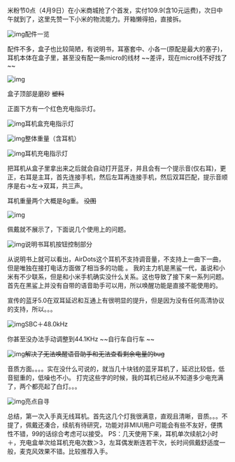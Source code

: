 米粉节0点（4月9日）在小米商城抢了个首发，实付109.9(含10元运费)，次日中午就到了，这里先赞一下小米的物流能力。开箱懒得拍，直接拆。

![img](https://image.moderras.workers.dev/https://lh3.googleusercontent.com/BYMHa4bTzF38vW4igvFsztJIUI3GWwfHrF9SMtkfJBcLWQA_uRVVRRUX3LFxm7nq8xDJLukYD16b3QjCTfEwK_LT1dTcYNMlVykT91p-QcXL-_1mNB2cLj-Urg7JmsRw7mmaGk1hp90BVckkQOHzd6lxL7hDA9OSbxh3MZ8AM4dW8gcOHmJFSzjMkxb6AnLqwaOijOcTGaNkNTijs6SjGzVsTExc49m6-1-zeMZVYslT59Cp5MOPjFcrVQHsVfeyaaLjkd9W6yJ4FZHplKd8M-atFWGytS8gODpkzecNenk9bP-QCFH5YXCa0p3z52gVPbq5-CHd8Abk0EkvI4swhNE2-RXLWh3IVpDVT7DnfNkLcGZedSQDzahnPNS14hRhAE6FiaDY0dC8C8gO5yxSMDVD4blj2Dau3obHMNNpSU-2iQn4lP25rzMDQwDTfpdcYj49zUQ4Ez1TCgJf8krUpH5hBP5MnLXgelMxT0yNFivwOotnjjNsKG4JNTW5Fxsp7QRwgq7ErAQPbILgr2LP8MPB1EYQo_Dw_D75QP9gsOPrbp-tasDWTFhbJ7OrLgYah-ml_DRaOgqKC9ZAEv1WyJ1iw2mWW5fxcTXALYqhJX5ccYUUEdI2OooO-6oohQi3yC8spwy7ucRn-HyWzbvstTOym8c_End7Tf5pEdz9d0bjLYaaebLhPRQSftIIqKeCNAI1KCKU1HGhBK2uwSfPJ_u5yf5A1lM7Csio6YEPrp5ftPHc=w1024-h766-no)配件一览

配件不多，盒子也比较简陋，有说明书，耳塞套中、小各一(原配是最大的塞子)，耳机本体在盒子里，甚至没有配一条micro的线材 ~~差评，现在micro线不好找了 ~~

![img](https://image.moderras.workers.dev/https://lh3.googleusercontent.com/HuONFpkJNnTxrHbAccGWBNhFmH4qpGMNGlk9s8IAHeAUkUEXzZrsT3FR3386ULKXbS4FxlSPYiHJODYIPSFzIq1fq6ZGSXi1l-PRKSxgm1FJUSE84GpecZigvEO3dBgFldBjrdhjfNKEe2sWOsQVMF94IqGP-emwfE0dWhnabLvQwAXJBjsoyujem6b8xDGz6015LyBwykq3uC-4i5V3zUlbv37TVpHr5rTYyJiGp4sZpTho6Ip9Hdox89ONA26Rr-pkpMn1c9dsrmZi9sRvnVCgOtrmCkZ1Dg_Tcupqu7V2CO5CwWlrlNvnSUJgca2w9tYnAkFLPd5mG2Vb_3oItsBW8wLbPsm7SB3-mDeh8HF4jfvrfq6gJIm7Br9UW--6HKlu8fHlknDAwQ0kaHPrsHdyoNZkOq-zlFCRen49XsNdq3rr9DGlxUEPK1BM1hO45KiNyQEHXm_yMqP9RTkcFmDw3fQOpOPzNhelj-w9KpQushYlWOBi5k2xhbU8kQ2DDkTsK6osoxFX8BuISoHLZG2V1HnfhUPUe7tmZvzDLT_1SZMbxjp5Agm2EdwAwKQaWcSUGeWkY9zfXvXLIt6QSZIK1z_udh1_bSEwTHJhsqdz1Um13wDO9yVw1fGg9YCV6lThggUwUoZEQ0Aidl1Zk_XRr68QeCvaVUVO_qyGAEflIcH0inpncBURrbaq-oNcJOydIQFD7knaSknphvAJrdpfbspKfMbFzRadxaNZFDNi8Z4G=w766-h1024-no)

盒子顶部是磨砂 ~~塑料~~

正面下方有一个红色充电指示灯。

![img](https://image.moderras.workers.dev/https://lh3.googleusercontent.com/C6-8Z2DvbTiY71nEbz_1HKfjMfsoFhNW6d0n4XVv6ayEPPM2IgWu-FVoGIaEjXCv5aDy3BZeHyK6TYxMWpm2LQt0kUaFm0FWItjExfOybI9BGim9Padd0frJsljrmSo5TjAFJXfaaUUZ8JLKysu9tjPmCqembU6czcqKDQMYv05r6gKvNtT2b0B7osabw0WaP68TC2UIZ4ZsigqyjeAJZ2GFg_HESWb1HO7SYbFoflluE4VJTwEmmY2BkGVayyAiY69HuJLbQKgaqbcGEXJiLdITgX3n9qbxLIEOoEVLQ8xzDLCu7AVfes2He2UvwOYG295YwEyEZlGJFTDe-V1cxu1xsKcc5gEePAW7J-AQpyr8ek1acV4IgiarbhYO8_8k1edBHgVrgG6dEnCBe7NoWTZmpm9-VyFLhRM3tOSs2bZjxFVJnV996k_RITpWz8TlUhHZ5ddx1FSnUScyAQd4Bu3MNTri_E1QqW6S_QhnGZj3n1V13juBa6hKLSg77ozWSGQrPATP4KxhOB-HXG5gUUOsTAiRN1loLKoxuwSRQrDBvhfi4ijzawJ73AnskoEt-kjo6_KTnVqOcfLGmyKGM3kZ7M67HLtRlX8yByhRX4tEVPvgGUVfcrxgjClsPrxb4MO_XU4B9htvzEHRlAw15Qk1bu1jdV0_v7E8zKx0_i7c1D6UR7oNVmzBylA2uEnJHmrtbOKgbPeaPQ8Yek1L_1A4HEH_jD73NI8sZG3SgMwydgjs=w1024-h766-no)耳机盒充电指示灯

![img](https://image.moderras.workers.dev/https://lh3.googleusercontent.com/XvUVLPiMMatWkn1cl7bHwpyDrmEqJXPAF16gkALiAqHMFEhnMD6BGjn7C8lbOaGQtWlAyDqFRyYVBiBMbAa26gUkVksvZJZz49HbKgiCghcJ3Z1GG72eGeOfNrPDjqjyaxJMzgs14jXR8gCkcaZ0_Mgx_P09L_-p6pNfbYSx9rbJUinkf0PCtKwban8mh3wKzIcFyL4BP5_682lz4rgJN-jIhi0L5Ig1J8BDsSrz88d3LTP_fXHMIVdVGjV_ehXXIvk0Gj4xAyB_VVoTIV70naTvEM2-EkFVfjn8XO7HaNr-nsJAu5Ap0abrwKl3JA606lalUlVR65c_Nwxp3-h57nWo26_aq4pqmrBMV47Iw3JocrMDibjkxH6VVB4vFwwT_glZUQ50PLk2TmxpXQFz9F_9_wFpSrc13iR3AplWasTdWTj1ASkQn4yO_Pvfpm1g8O-MxWeKfmNwmbWJ40XJhMQ_uhPba_i0wJz2PZKPXc8wXNOxzopRXpU_-cJc0aQ9SGKqusMxNcouHw4Gov8eCYeXlo4S_XWLt3NzJZwKByJh0iTH3248-q2XyM_CCRtD_lYk0-6-qIiZtym1pxLuetUohSrsEI8NMXlz3CqwNzazm9_kjBS-QgT7Lxzp7vbp4192s-3vt7fIZwt24h88w8kKNFAE1g9dOgi_8zAMrXCQPMIzZUabNqTJpWZrSdbIq5OUlrGXdURJcgu9TsUqcBWG59gki4v-BYZ3vsCc7P6SMyAz=w766-h1024-no)整体重量（含耳机）

![img](https://image.moderras.workers.dev/https://lh3.googleusercontent.com/MwQQw05D-p9ExdSUlkV2x76v0xwA7O56VkYKCkI7lx6xv_5Lt-BJjVmIpiLddnrjNHHi731BS6Iaxx5nvqtG-zCCRMpvDi16fWDIr7Yv6LChhMLOMrTfyPEWmSAZZTVdsqlw2dbBDWprz7M5qcwpOx3n-Y3SLJrpUtxaF1ey3_LSo0FRLGN4Lt03-WxOLix_s0g0vpv5sH7Kzl3Q_XosCYaVY0Z6L6QAXyZ5I5Yu3Bvo_KGh5BzaWoktqpsTgldIkzk_Xsth8s-tr34RvBrB89wCyc6BYTEIvXQdKAD9soV7JTVDgrhHaHunCVSgQXMXeJtDmBW6vy9RS9U4zd4AXHUwsA3cOC40SLxkvIwiOKnUF8K1A1BSZXQRbJmmmM8xIGZ1OOnzuDlwOfFdCZLEexk2lf3Ew8K7-1kH92YbZhfvojc9D-BLKx7AA8cQlc8uRJk2OE4fPY8HCMbrNTdHZqxrsrfDiSSntzyn0LGUcljUdkpmDvqT3RwqBDxfN-0BlPZwnqAm6SNCmQl4ZoKH5YuE__oSTzUnAAgQXr1fj8LtzwxOK5eFe4lIM63oybe0_0i9-XbO5rGKK0RNCc2r3nGPfpcWeyqUzKdfKEgXDZpmjtxxwpfxF6y9FNdb_p3UOUBFdBO0NyH91gdY0Aacw36dUBKq50yim2oIceIN1Q2wn1Ey6r08-mWiGTJPm2ZxxLK_wWhETg0Au2b_i-NswTplF_9Ye9Wn5cF3XAd_0RWAFXY4=w766-h1024-no)耳机充电指示灯

把耳机从盒子里拿出来之后就会自动打开蓝牙，并且会有一个提示音(仅右耳)，更正，右耳是主耳，首先连接手机，然后左耳再连接手机，然后双耳匹配，提示音顺序是右→左→双耳，共三声。

耳机重量两个大概是8g重。 ~~没图~~

![img](https://image.moderras.workers.dev/https://lh3.googleusercontent.com/_Op9qBCdu_HPtYvyjgVLw3r8QpBAehNdfMTLGk6VTDmtozMXPFunXyXIj5njQrE-rSYIPePCXAPzBEnGuaEMYuVK3HdRNq3evo2BdSuHs18WucPRMv2jMq83NKC7Ky4jdQkwcH1IcCRiBlSdvmRU4mZZ3LkB0lE9Vs3EmifSXL2y1Z20RcVA2bcfgcxQFDV6BDhVOJnWsRIHaPuCSEKi64NmuTXRNZj_MZfkHDADA2B4zwvoeOoGoUMSDRgp8cq8s3IPQjfa08C6vNyS67YypAxETVIMLYgLNctpY_OrYTtanCi0UVhp3RiYEoQ8cA-be3PQocHxt4aB74uKAen7JyFqb1hPErqa5XZZ6hcYv8pnAdQHsqXAiFnB_bcHTauxrvy0WWD4Cgp-fpe3UeDgDVbEeinxsC_nsWdDNOkeJsgMyYY082wwyVLtdIrLTMmu6WGr2gcOXrMYZTVqiHOrYjkeM4BwedufH3S4JAobLkR46ocj73fbXGr0ahatdcjCceUcpU24LsHNTZ5udIB_4j-9Q-lASfNB4_EGk2-81jb4lWFhFgZXzH3dDZUvXi1ShGSb9fI_haQTqSbtkdKHMQGFqquQPNp7JpT6n12LcYLE4erP6mlgrj2DR3Q2_CxucIf6KMKdACu1TQo7aGee2pCw8TpEkjw9K2xtrOpHWCTyl4R-t75cgNEJqC7sT6ZzFgFlgi8TPLOryHkwYBGWGqUaGwb6gY02mwd8EifjcXT9vUV1=w766-h1024-no)

佩戴就不展示了，下面说几个使用上的问题。

![img](https://image.moderras.workers.dev/https://lh3.googleusercontent.com/xosMjyycvyx-wBWdxmuN-qbABHv3LmTOrIZZ49Q9UcODNnbjvY4YNqYbSOoP0_xbiy13CAZnP925s-eNCnhs2xdnBbk2JdL2gTbAfO-8sFVx7MazI6AsYIiq7MhOK6bZyKosG6y3aQtNAc4jSTpsoKY90onYsGG9BC3GOe_Md-JeLBNw13PmaC_g-iKbHobOckA6U-SFhv44fcSRvTd86aheyD9QxPKB3dhgL_QJiKz6yOefsIwaqA6E4-uRKp4YLKb2bMjHRbTl0ttV9KqT3_kDA9-WwZP7Ey6TA1eW8NekdF6lVhaa6jdFW5Pu9B7xaL4S_QMtOlHq_V9J1-bDdAivxReifSv7UT0Ar88gjqhY3rLx4XN47S8ZtlJhEByqhP63yFUQ9yVO5aBZj6lu1YRuRlEuPKm831Syd-Vhswrsc1dk-WIeVe1j0nHKPyRn3AtEoDuX3e8yalmm4uMsqKnihomToC5GFYxEAqsaYvSeMhRPOK4pMwqDK3Lt8x-9E0g8k-SJmzUA0YIuLQ3x8Ola-31u_vbftuHgn3mpwcJQ3AtlKWjii-9lIau7geC9UCH0-lASA91nfDjtuw82d9PHmNz3m3gPF5ecUnVJM2BXU606md2k4cFD1smzVsFjVz8QavKUyhS4qlFyO-NJsE6gIykb6XUw_AWYERF8LVyE8C4PsWpkyxr-HsBTNn9gIiOBkRrOMi_xZ_nLzGUdmHjlCD629joKwepSb5AH18f1F_TV=w1024-h766-no)说明书耳机按钮控制部分

从说明书上就可以看出，AirDots这个耳机不支持调音量，不支持上一曲下一曲，但是唯独在接打电话方面做了相当多的功能 。 我的主力机是黑鲨一代，虽说和小米有不少联系，但是和小米手机确实没什么关系。这也导致了接下来一系列问题。 首先在黑鲨上并没有自带的语音助手可以用，所以唤醒功能是直接不能使用的。

宣传的蓝牙5.0在双耳延迟和互通上有很明显的提升，但是因为没有任何高清协议的支持，所以。。。

![img](https://image.moderras.workers.dev/https://lh3.googleusercontent.com/9sffoaoPO5b1nRGC7ACZwvZiEt9IBJmlueH_9IRMCZDCbveMnwOANCltAtnyHmJqJCgOEvSmOVnJrfxjXR_kVqQZKP8zhaPVdZa7biTBuh3djGtgobqhCYMU8btNp2936cLyaVTW5iQSqZBtnyc3dggrV0AWuC1L9G0vZx9wuFlCiyyExbCazvmk_E9zdAnscQA8cocLafhXjdK3zqweaypWtEoL7vA3ZmI1HTKMokLPyZXUd5xEkEaGoo7PwJJ0qV64qCRIATyaI9BMMPSiNeH-4ol9x2Cvw8oyGw5_Yzuz2_97fUCHSDyChEiPq28w4VckMyHw1rBxwl7FqTG0zV74KwKlII5LDWHqrWmo49hwjhV8x4-EwR0eNdY36x9j6REGYYR8rk12QKN-wSpH32m62rmIMlS_m-_mBePpcLwHITuys8cFpaIUu1eYcECLUG-3TrQmVo5MG1ygFuJXB-SmR1_SLkViEylTy1x-kJOAIXtoXa5RhWwE2eMrObYiVBC2C4rIeGXid6EOrboXYlonm9EkJ4MnBXBqle3gaXErbnAz1te1eE5LLQmLIXeMRPSqXoeg8CHiEO-nTnsKPCbA3ihNe0UyMwC6Us1ZXAeINT_PpcWBgfbAAjt7V3_5X4VXb88RGM1KNxGJ1AgFIEcQ-z3IAPlVU4Qg1rMDC5iDYQ6VDgur2J09EW3GSy659MmEwNuHO58DLHFGG68NpKms1jGZ4sOyyF2l5-Hg0ecXmIC7=w512-h1024-no)SBC＋48.0kHz

你甚至没办法手动调整到44.1KHz ~~自行车自行车 ~~

![img](https://image.moderras.workers.dev/https://lh3.googleusercontent.com/I5rEHJ4tvU9ydulDNTyN-4P2fxJMS_ycenjuxwlcb2bp9_L8YVcgH4NoSH2c8UW_MmfWMJmTn_2C0kKK966Vu_jVAcOrpfaSdv1c2leUiChEFvFZKrSIq5TaDA9HAMYumjSv3En2Bttwn4D73bX5sKjFbXn12RJ89g4KAF4AhDKSa0TmtxSjLJIiUa8G_zmRl4-MEeaMQ5W0wgNpHBTNZZNoKXJLuXsqe3Ra8xRpV11Bz-2led-o8yJEJAWwA7Tm0xJOryhGGCGnNB_a4zPiFXm_3kmBgcai-hjiKoXia76mZiv4PCu8vX5mxdq6VWxVBXo1rzQe72xV7YFy2PlYv0OcnY6JIDBp1FgY387t38UhH-3xf9XwNX0HMAH5E_oN4L7JCcIELFZPcrbeUHEcuU4f_-8AW9rcv2Zoya7x5A2nZka9NLxmr4EoRIh_AY99ICIn3UQFjGJqY1zo4lelG-u3GZfJhIC5lfvAUJZIePCCaqUWD_4RcUVZck8enrFAIulV6aPj7m8mjTe7wIfWXF5ndnWbVyR-aaFQYOgJ5p1u2J5vLjbuhdZUKR4u5YHOc1_a9JBD7g5SmkJNcx2W86iDYnbC988oAkGDxosiupYg-iD4i-g5CNKQdPNScmPXPVYNSA3E-ZzNDwoHzcwQGZaoI0jF6HaWYsi1F-_cVw68FJd08tGn0mWH7Qz0anaYHPCBz68pCoVZ_HQqQ5veH4oeiwbtM8IkJ9KZUHIOA2rLTUE5=w576-h1024-no)~~解决了无法唤醒语音助手和无法查看剩余电量的bug~~

音质方面。。。。实在没什么可说的，就当几十块钱的蓝牙耳机了，延迟比较低，低音挺重的，低噪也不小。 打完这些字的时候，我的耳机已经从不知道多少电充满了，两个都亮起了白灯。。。

![img](https://image.moderras.workers.dev/https://lh3.googleusercontent.com/RqE1uilxFsKG3LjRbk78U0MaN68eyAOXqXBF2l9aYOeuZtwnXAzXIOXUMazbBFBtVpixWipA__fSPH4veOjK7KMuKvt7o9s4a_RfsKqSza1IlNKvjKD5FKU7Jkj16S-FMJ1_GdvJHdOUjC3LqsfGiTWkNVyTDTFjN-22aVkAUGQMxqp2msmxqXr6aeAUH-xk5SiA_yxCaCHhJSGUEsDv92Ys85t52nGUeSe3rilJ9QaE4y8c_mPOJkV-WSKAP1ozD7ppt9XNxica5Oivf3wGgycPuwF3jZjKinipBsj1le0f2FNYCWkLkdPkT7zcMIyMcTL67OE6oA2d-zixgfyty8kZheohm5nMhHfJWwr4KUAZeX1fammIINDZvPrcDSNQ1jb2TjUYvwsNgJ-QDS1OXHFgnAj1kOrY_bD7TA3aq2jou3wxGz5b-ZvMT62XcTBS_QNRoBf6E2YT9COg2IErHsAxynmL0y8NUQGVJWsEKTEe6LloWDkUG4EX8MaHgGuAgfloPBUeRXXZKjRBDffdiqskfSz9j0PXurVpl9UgGSse8FK6NkN3NVRd5j6mVuRQmETB96G-Tl0gqa_gbFotpWMc5p9zHEPwNXmvKXT6KIUlig0TF0Q54CVLUMLhl2DohtUgZ-rpmXuAmsUIn8vQ_-w9EM-tm60blzoH1pY8ov1zx2QotuiaphfGMyTXo0XM-2qUqnPyOrlV61NjKBNCf18HrYjfXZfR58ihJNIYZ9EMwHaK=w512-h1024-no)亮点自寻

总结，第一次入手真无线耳机。首先这几个灯我很满意，直观且清晰，音质。。。不提了，佩戴还凑合，续航有待研究，功能对非MIUI用户可能会有些不友好，便携性不错，99的话综合考虑可以接受。 PS：几天使用下来，耳机单次续航2小时＋，充电盒单次给耳机充电次数＞3，左耳偶发断连若干次，长时间佩戴舒适度一般，麦克风效果不错。比较推荐入手。